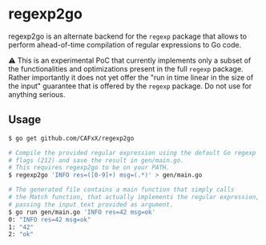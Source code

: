 # regexp2go

regexp2go is an alternate backend for the `regexp` package that allows to
perform ahead-of-time compilation of regular expressions to Go code.

:warning: This is an experimental PoC that currently implements only a 
subset of the functionalities and optimizations present in the full 
`regexp` package.
Rather importantly it does not yet offer the "run in time linear in the 
size of the input" guarantee that is offered by the `regexp` package.
Do not use for anything serious.

## Usage

```sh
$ go get github.com/CAFxX/regexp2go

# Compile the provided regular expression using the default Go regexp 
# flags (212) and save the result in gen/main.go.
# This requires regexp2go to be on your PATH.
$ regexp2go 'INFO res=([0-9]+) msg=(.*)' > gen/main.go

# The generated file contains a main function that simply calls
# the Match function, that actually implements the regular expression,
# passing the input text provided as argument.
$ go run gen/main.go 'INFO res=42 msg=ok'
0: "INFO res=42 msg=ok"
1: "42"
2: "ok"
```